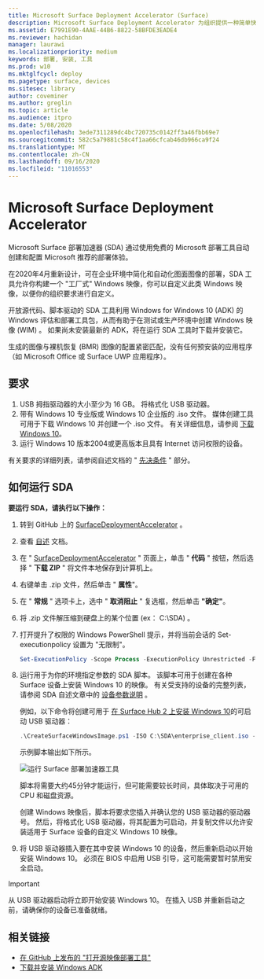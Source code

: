 ```yaml
---
title: Microsoft Surface Deployment Accelerator (Surface)
description: Microsoft Surface Deployment Accelerator 为组织提供一种简单快速的部署机制，以用于重置 Surface 设备的映像。
ms.assetid: E7991E90-4AAE-44B6-8822-58BFDE3EADE4
ms.reviewer: hachidan
manager: laurawi
ms.localizationpriority: medium
keywords: 部署, 安装, 工具
ms.prod: w10
ms.mktglfcycl: deploy
ms.pagetype: surface, devices
ms.sitesec: library
author: coveminer
ms.author: greglin
ms.topic: article
ms.audience: itpro
ms.date: 5/08/2020
ms.openlocfilehash: 3ede7311289dc4bc720735c0142ff3a46fbb69e7
ms.sourcegitcommit: 582c5a79881c58c4f1aa66cfcab46db966ca9f24
ms.translationtype: MT
ms.contentlocale: zh-CN
ms.lasthandoff: 09/16/2020
ms.locfileid: "11016553"
---
```

# Microsoft Surface Deployment Accelerator

Microsoft Surface 部署加速器 (SDA) 通过使用免费的 Microsoft 部署工具自动创建和配置 Microsoft 推荐的部署体验。

在2020年4月重新设计，可在企业环境中简化和自动化图面图像的部署，SDA 工具允许你构建一个 "工厂式" Windows 映像，你可以自定义此类 Windows 映像，以便你的组织要求进行自定义。

开放源代码、脚本驱动的 SDA 工具利用 Windows for Windows 10 (ADK) 的 Windows 评估和部署工具包，从而有助于在测试或生产环境中创建 Windows 映像 (WIM) 。 如果尚未安装最新的 ADK，将在运行 SDA 工具时下载并安装它。

生成的图像与裸机恢复 (BMR) 图像的配置紧密匹配，没有任何预安装的应用程序（如 Microsoft Office 或 Surface UWP 应用程序）。

##  <a name="requirements"></a>要求

1. USB 拇指驱动器的大小至少为 16 GB。 将格式化 USB 驱动器。
2. 带有 Windows 10 专业版或 Windows 10 企业版的 .iso 文件。 媒体创建工具可用于下载 Windows 10 并创建一个 .iso 文件。 有关详细信息，请参阅 [下载 Windows 10](https://www.microsoft.com/software-download/windows10)。
3. 运行 Windows 10 版本2004或更高版本且具有 Internet 访问权限的设备。

有关要求的详细列表，请参阅自述文档的 " [先决条件](https://github.com/microsoft/SurfaceDeploymentAccelerator/blob/master/README.md#prerequisites) " 部分。

##  <a name="how-to-run-the-sda"></a>如何运行 SDA

**要运行 SDA，请执行以下操作：**

1. 转到 GitHub 上的 [SurfaceDeploymentAccelerator](https://github.com/microsoft/SurfaceDeploymentAccelerator) 。 
2. 查看 [自述](https://github.com/microsoft/SurfaceDeploymentAccelerator/blob/master/README.md) 文档。
3. 在 " [SurfaceDeploymentAccelerator](https://github.com/microsoft/SurfaceDeploymentAccelerator) " 页面上，单击 " **代码** " 按钮，然后选择 " **下载 ZIP** " 将文件本地保存到计算机上。
4. 右键单击 .zip 文件，然后单击 " **属性**"。
5. 在 " **常规** " 选项卡上，选中 " **取消阻止** " 复选框，然后单击 **"确定"**。
6. 将 .zip 文件解压缩到硬盘上的某个位置 (ex： C:\SDA) 。
7. 打开提升了权限的 Windows PowerShell 提示，并将当前会话的 Set-executionpolicy 设置为 "无限制"。

    ```powershell
    Set-ExecutionPolicy -Scope Process -ExecutionPolicy Unrestricted -Force
    ```
8. 运行用于为你的环境指定参数的 SDA 脚本。 该脚本可用于创建在各种 Surface 设备上安装 Windows 10 的映像。 有关受支持的设备的完整列表，请参阅 SDA 自述文章中的 [设备参数说明](https://github.com/microsoft/SurfaceDeploymentAccelerator/blob/master/README.md#full-parameter-documentation) 。 

    例如，以下命令将创建可用于 [在 Surface Hub 2 上安装 Windows 10](https://docs.microsoft.com/surface-hub/surface-hub-2s-migrate-os)的可启动 USB 驱动器：

    ```powershell
    .\CreateSurfaceWindowsImage.ps1 -ISO C:\SDA\enterprise_client.iso -OSSKU Enterprise -DestinationFolder C:\Output -Device SurfaceHub2 -CreateUSB $True
    ```
    示例脚本输出如下所示。

   ![运行 Surface 部署加速器工具](images/sda1.png)

    脚本将需要大约45分钟才能运行，但可能需要较长时间，具体取决于可用的 CPU 和磁盘资源。 

    创建 Windows 映像后，脚本将要求您插入并确认您的 USB 驱动器的驱动器号。 然后，将格式化 USB 驱动器，将其配置为可启动，并复制文件以允许安装适用于 Surface 设备的自定义 Windows 10 映像。

9. 将 USB 驱动器插入要在其中安装 Windows 10 的设备，然后重新启动以开始安装 Windows 10。 必须在 BIOS 中启用 USB 引导，这可能需要暂时禁用安全启动。

> [!IMPORTANT]
> 从 USB 驱动器启动将立即开始安装 Windows 10。 在插入 USB 并重新启动之前，请确保你的设备已准备就绪。 

##  <a name="related-links"></a>相关链接

 - [在 GitHub 上发布的 "打开源映像部署工具"](https://techcommunity.microsoft.com/t5/surface-it-pro-blog/open-source-image-deployment-tool-released-on-github/ba-p/1314115)
 - [下载并安装 Windows ADK](https://docs.microsoft.com/windows-hardware/get-started/adk-install)
